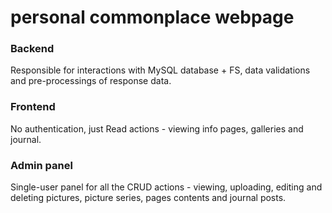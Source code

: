 # personal commonplace webpage

### Backend

Responsible for interactions with MySQL database + FS, data validations and pre-processings of response data.

### Frontend

No authentication, just Read actions - viewing info pages, galleries and journal.

### Admin panel

Single-user panel for all the CRUD actions - viewing, uploading, editing and deleting pictures, picture series, pages contents and journal posts.
